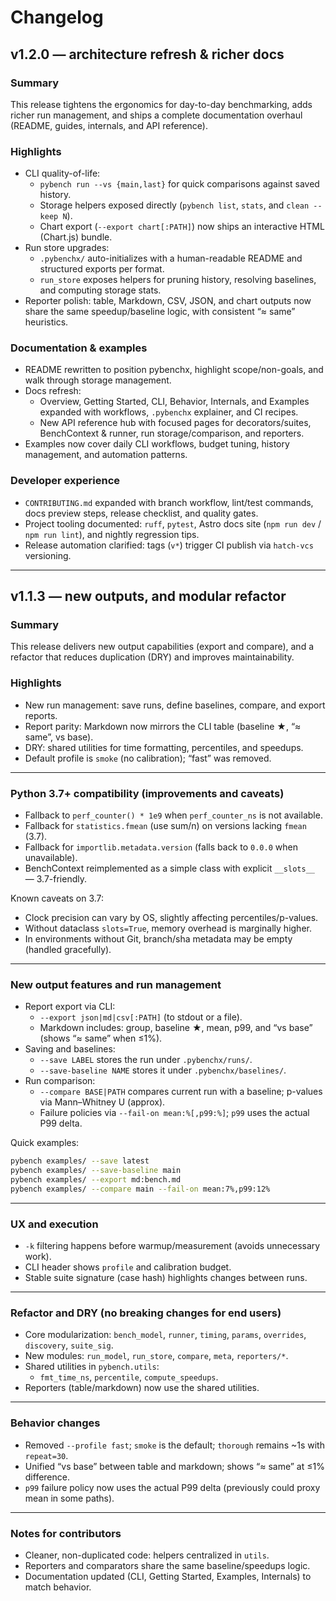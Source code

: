 # Changelog

## v1.2.0 — architecture refresh & richer docs

### Summary
This release tightens the ergonomics for day-to-day benchmarking, adds richer run management, and ships a complete documentation overhaul (README, guides, internals, and API reference).

### Highlights
- CLI quality-of-life:
  - `pybench run --vs {main,last}` for quick comparisons against saved history.
  - Storage helpers exposed directly (`pybench list`, `stats`, and `clean --keep N`).
  - Chart export (`--export chart[:PATH]`) now ships an interactive HTML (Chart.js) bundle.
- Run store upgrades:
  - `.pybenchx/` auto-initializes with a human-readable README and structured exports per format.
  - `run_store` exposes helpers for pruning history, resolving baselines, and computing storage stats.
- Reporter polish: table, Markdown, CSV, JSON, and chart outputs now share the same speedup/baseline logic, with consistent “≈ same” heuristics.

### Documentation & examples
- README rewritten to position pybenchx, highlight scope/non-goals, and walk through storage management.
- Docs refresh:
  - Overview, Getting Started, CLI, Behavior, Internals, and Examples expanded with workflows, `.pybenchx` explainer, and CI recipes.
  - New API reference hub with focused pages for decorators/suites, BenchContext & runner, run storage/comparison, and reporters.
- Examples now cover daily CLI workflows, budget tuning, history management, and automation patterns.

### Developer experience
- `CONTRIBUTING.md` expanded with branch workflow, lint/test commands, docs preview steps, release checklist, and quality gates.
- Project tooling documented: `ruff`, `pytest`, Astro docs site (`npm run dev` / `npm run lint`), and nightly regression tips.
- Release automation clarified: tags (`v*`) trigger CI publish via `hatch-vcs` versioning.

---

## v1.1.3 — new outputs, and modular refactor

### Summary
This release delivers new output capabilities (export and compare), and a refactor that reduces duplication (DRY) and improves maintainability.

### Highlights
- New run management: save runs, define baselines, compare, and export reports.
- Report parity: Markdown now mirrors the CLI table (baseline ★, “≈ same”, vs base).
- DRY: shared utilities for time formatting, percentiles, and speedups.
- Default profile is `smoke` (no calibration); “fast” was removed.

---

### Python 3.7+ compatibility (improvements and caveats)
- Fallback to `perf_counter() * 1e9` when `perf_counter_ns` is not available.
- Fallback for `statistics.fmean` (use sum/n) on versions lacking `fmean` (3.7).
- Fallback for `importlib.metadata.version` (falls back to `0.0.0` when unavailable).
- BenchContext reimplemented as a simple class with explicit `__slots__` — 3.7-friendly.

Known caveats on 3.7:
- Clock precision can vary by OS, slightly affecting percentiles/p-values.
- Without dataclass `slots=True`, memory overhead is marginally higher.
- In environments without Git, branch/sha metadata may be empty (handled gracefully).

---

### New output features and run management
- Report export via CLI:
  - `--export json|md|csv[:PATH]` (to stdout or a file).
  - Markdown includes: group, baseline ★, mean, p99, and “vs base” (shows “≈ same” when ≤1%).
- Saving and baselines:
  - `--save LABEL` stores the run under `.pybenchx/runs/`.
  - `--save-baseline NAME` stores it under `.pybenchx/baselines/`.
- Run comparison:
  - `--compare BASE|PATH` compares current run with a baseline; p-values via Mann–Whitney U (approx).
  - Failure policies via `--fail-on mean:%[,p99:%]`; `p99` uses the actual P99 delta.

Quick examples:
```bash
pybench examples/ --save latest
pybench examples/ --save-baseline main
pybench examples/ --export md:bench.md
pybench examples/ --compare main --fail-on mean:7%,p99:12%
```

---

### UX and execution
- `-k` filtering happens before warmup/measurement (avoids unnecessary work).
- CLI header shows `profile` and calibration budget.
- Stable suite signature (case hash) highlights changes between runs.

---

### Refactor and DRY (no breaking changes for end users)
- Core modularization: `bench_model`, `runner`, `timing`, `params`, `overrides`, `discovery`, `suite_sig`.
- New modules: `run_model`, `run_store`, `compare`, `meta`, `reporters/*`.
- Shared utilities in `pybench.utils`:
  - `fmt_time_ns`, `percentile`, `compute_speedups`.
- Reporters (table/markdown) now use the shared utilities.

---

### Behavior changes
- Removed `--profile fast`; `smoke` is the default; `thorough` remains ~1s with `repeat=30`.
- Unified “vs base” between table and markdown; shows “≈ same” at ≤1% difference.
- `p99` failure policy now uses the actual P99 delta (previously could proxy mean in some paths).

---

### Notes for contributors
- Cleaner, non-duplicated code: helpers centralized in `utils`.
- Reporters and comparators share the same baseline/speedups logic.
- Documentation updated (CLI, Getting Started, Examples, Internals) to match behavior.
